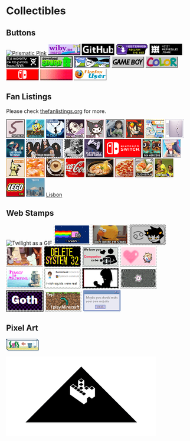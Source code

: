 # Collectibles

## Buttons

[![Prismatic Pink](https://www.crisjr.eng.br/assets/prismaticpink.gif)](https://prismatic.pink/)
[![Wiby](https://raw.githubusercontent.com/ishiikurisu/web_graphics/refs/heads/master/wiby.gif)](http://wiby.me/)
[![GitHub](https://raw.githubusercontent.com/ishiikurisu/web_graphics/refs/heads/master/github.gif)](https://github.com/ishiikurisu/web_graphics)
[![Yesterweb](https://raw.githubusercontent.com/ishiikurisu/web_graphics/refs/heads/master/yesterweb.png)](https://yesterweb.org)
[![Merveilles Town](https://raw.githubusercontent.com/ishiikurisu/web_graphics/refs/heads/master/merveilles.town.png)](https://merveilles.town/about)
![Pirate AAA](https://raw.githubusercontent.com/ishiikurisu/web_graphics/refs/heads/master/pirate_aaa.gif)
![Sburb](https://raw.githubusercontent.com/ishiikurisu/web_graphics/refs/heads/master/sburb.gif)
![Deltarune](https://raw.githubusercontent.com/ishiikurisu/web_graphics/refs/heads/master/deltarune.gif)
![Gameboy](https://raw.githubusercontent.com/ishiikurisu/web_graphics/refs/heads/master/gb.png)
![Gameboy Color](https://raw.githubusercontent.com/ishiikurisu/web_graphics/refs/heads/master/gbc.png)
![Nintendo Switch](https://raw.githubusercontent.com/ishiikurisu/web_graphics/refs/heads/master/switch88x31.png)
![NFT](https://raw.githubusercontent.com/ishiikurisu/web_graphics/refs/heads/master/nft.gif)
![Firefox](https://raw.githubusercontent.com/ishiikurisu/web_graphics/refs/heads/master/firefox.gif)

## Fan Listings

Please check [thefanlistings.org](https://thefanlistings.org/tfl101.php) for more.

[![Numbers](https://raw.githubusercontent.com/ishiikurisu/web_graphics/refs/heads/master/numbers.gif)](https://decembergirl.net/numbers/)
[![SpongeBob SquarePants](https://raw.githubusercontent.com/ishiikurisu/web_graphics/refs/heads/master/spongebob.png)](http://spongebob.ravenbeauty.net/)
[![Coraline](https://raw.githubusercontent.com/ishiikurisu/web_graphics/refs/heads/master/coraline.gif)](https://fanimated.net/coraline/index.php)
[![Nana](https://raw.githubusercontent.com/ishiikurisu/web_graphics/refs/heads/master/nana.png)](http://arcticrose.net/nana)
[![Kuromi](https://raw.githubusercontent.com/ishiikurisu/web_graphics/refs/heads/master/kuromi.png)](http://hellokitty.ravenbeauty.net/kuromi)
[![Ghibli](https://raw.githubusercontent.com/ishiikurisu/web_graphics/refs/heads/master/ghibli.gif)](http://ghibli.perfectdrug.net)
[![Hellsing](https://raw.githubusercontent.com/ishiikurisu/web_graphics/refs/heads/master/hellsing.gif)](https://michiru.org/hellsing/)
[![Web Design](https://raw.githubusercontent.com/ishiikurisu/web_graphics/refs/heads/master/webdesign.png)](https://fan.enamour.nu/web/)
[![Planning](https://raw.githubusercontent.com/ishiikurisu/web_graphics/refs/heads/master/planning.png)](https://starry-eyed.geensoukai.net/planners/)
[![Music](https://raw.githubusercontent.com/ishiikurisu/web_graphics/refs/heads/master/music.png)](http://roadtonowhere.altervista.org/music)
[![Type O Negative](https://raw.githubusercontent.com/ishiikurisu/web_graphics/refs/heads/master/ton.png)](https://moudoku.com/type)
[![Nine Inch Nails](https://raw.githubusercontent.com/ishiikurisu/web_graphics/refs/heads/master/nin.png)](http://rhythm-emotion.net/nin)
[![Games](https://raw.githubusercontent.com/ishiikurisu/web_graphics/refs/heads/master/vg.gif)](http://powerup.i-heart-you.net/gaming)
[![Nintendo Switch](https://raw.githubusercontent.com/ishiikurisu/web_graphics/refs/heads/master/switch.gif)](http://fan.greenhype.net/switch/)
[![ACNH](https://raw.githubusercontent.com/ishiikurisu/web_graphics/refs/heads/master/acnh.jpg)](https://creativeburst.org/animalcrossing/index.php)
[![Pokémon](https://raw.githubusercontent.com/ishiikurisu/web_graphics/refs/heads/master/pkmn.png)](https://amity.seaincense.com/index.php)
[![Mimikyu](https://raw.githubusercontent.com/ishiikurisu/web_graphics/refs/heads/master/mimikyu.gif)](https://michiru.org/mimikyu/)
[![Bacon](https://raw.githubusercontent.com/ishiikurisu/web_graphics/refs/heads/master/bacon.png)](https://bacon.imora.net/)
[![Coffee](https://raw.githubusercontent.com/ishiikurisu/web_graphics/refs/heads/master/coffee.png)](http://coffeegirl.altervista.org/coffee)
[![Coca-Cola](https://raw.githubusercontent.com/ishiikurisu/web_graphics/refs/heads/master/coke.png)](http://sakura.nu/coke/index.php)
[![Ramen](https://raw.githubusercontent.com/ishiikurisu/web_graphics/refs/heads/master/ramen.png)](https://10-31.net/kara/ramen)
[![Pizza](https://raw.githubusercontent.com/ishiikurisu/web_graphics/refs/heads/master/pizza.png)](http://in-blue-rain.org/pepperoni/)
[![Sushi](https://raw.githubusercontent.com/ishiikurisu/web_graphics/refs/heads/master/sushi.gif)](http://sushi.perfectdrug.net)
[![Football](https://raw.githubusercontent.com/ishiikurisu/web_graphics/refs/heads/master/football.gif)](http://www.ladyrose.buruma.net/soccer)
[![Lego](https://raw.githubusercontent.com/ishiikurisu/web_graphics/refs/heads/master/lego.gif)](https://lego.i-heart-you.net)
[![Tokyo](https://raw.githubusercontent.com/ishiikurisu/web_graphics/refs/heads/master/tokyo.png)](http://sakura.nu/tokyo/index.php)
[Lisbon](http://love.in-blue-rain.org/lisbon/)


## Web Stamps

![Twilight as a GIF](https://raw.githubusercontent.com/ishiikurisu/web_graphics/refs/heads/master/twilight.gif)
![Nyan Cat](https://raw.githubusercontent.com/ishiikurisu/web_graphics/refs/heads/master/nyancat.gif)
![Don't Hug Me I'm Scared](https://raw.githubusercontent.com/ishiikurisu/web_graphics/refs/heads/master/dhis.gif)
![Homestuck](https://raw.githubusercontent.com/ishiikurisu/web_graphics/refs/heads/master/homestuck.gif)
![Moomin](https://raw.githubusercontent.com/ishiikurisu/web_graphics/refs/heads/master/moomin.gif)
![Delete system32](https://raw.githubusercontent.com/ishiikurisu/web_graphics/refs/heads/master/delete_system32.gif)
![companion cube](https://raw.githubusercontent.com/ishiikurisu/web_graphics/refs/heads/master/companion_cube.jpeg)
![Togepi](https://raw.githubusercontent.com/ishiikurisu/web_graphics/refs/heads/master/togepi.png)
![Piracy](https://raw.githubusercontent.com/ishiikurisu/web_graphics/refs/heads/master/piracy.png)
![Squids](https://raw.githubusercontent.com/ishiikurisu/web_graphics/refs/heads/master/squids.png)
![Touhou](https://raw.githubusercontent.com/ishiikurisu/web_graphics/refs/heads/master/touhou.gif)
![Polybius](https://raw.githubusercontent.com/ishiikurisu/web_graphics/refs/heads/master/polybius.gif)
![Goth](https://raw.githubusercontent.com/ishiikurisu/web_graphics/refs/heads/master/goth.png)
![Minecraft](https://raw.githubusercontent.com/ishiikurisu/web_graphics/refs/heads/master/minecraft.png)
[![Lulu's Home](https://raw.githubusercontent.com/ishiikurisu/web_graphics/refs/heads/master/stamp-yrownwebsite.png)](http://lu.tiny-universes.net/)


## Pixel Art

![Aquarium](https://raw.githubusercontent.com/ishiikurisu/web_graphics/refs/heads/master/aquarium.gif)

[![Kopimi](https://raw.githubusercontent.com/ishiikurisu/web_graphics/refs/heads/master/kopimi.gif)](https://kopimi.com/)

